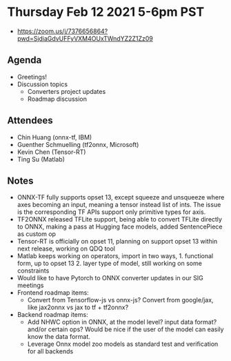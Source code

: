 # Thursday Feb 12 2021 5-6pm PST
* https://zoom.us/j/7376656864?pwd=SjdiaGdvUFFyVXM4OUxTWndYZ2Z1Zz09

## Agenda
* Greetings! 
* Discussion topics
    * Converters project updates
    * Roadmap discussion 

## Attendees 
* Chin Huang (onnx-tf, IBM)
* Guenther Schmuelling (tf2onnx, Microsoft)
* Kevin Chen (Tensor-RT)
* Ting Su (Matlab)

## Notes
* ONNX-TF fully supports opset 13, except squeeze and unsqueeze where axes becoming an input, meaning a tensor instead list of ints. The issue is the corresponding TF APIs support only primitive types for axis.
* TF2ONNX released TFLite support, being able to convert TFLite directly to ONNX, making a pass at Hugging face models, added SentencePiece as custom op
* Tensor-RT is officially on opset 11, planning on support opset 13 within next release, working on QDQ tool
* Matlab keeps working on operators, import in two ways, 1. functional form, up to opset 13 2. layer type of model, still working on some constraints
* Would like to have Pytorch to ONNX converter updates in our SIG meetings
* Frontend roadmap items:
    * Convert from Tensorflow-js vs onnx-js? Convert from google/jax, like jax2onnx vs jax to tf + tf2onnx?
* Backend roadmap items:
    * Add NHWC option in ONNX, at the model level? input data format? and/or certain ops? Would be nice if the user of the model can easily know the data format.
    * Leverage Onnx model zoo models as standard test and verification for all backends
